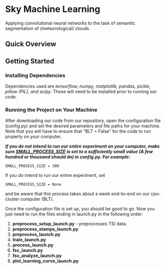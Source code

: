 # Sky Machine Learning

Applying convolutional neural networks to the task of semantic segmentation of (meteorological) clouds. 


## Quick Overview



## Getting Started

### Installing Dependencies

Dependencies used are <i>tensorflow, numpy, matplotlib, pandas, pickle, pillow (PIL), and scipy.</i> These will need to be installed prior to running our code.

### Running the Project on Your Machine

After downloading our code from our repository, open the configuration file (config.py) and set the desired parameters and file paths for your machine. Note that you will have to ensure that "BLT = False" for the code to run properly on your computer.

<b><em>If you do not intend to run our entire experiment on your computer, make sure <u>SMALL_PROCESS_SIZE</u> is set to a sufficiently small value (A few hundred or thousand should do) in config.py. For example:</em></b>
```
SMALL_PROCESS_SIZE = 300
```

If you <em>do</em> intend to run our entire experiment, set
```
SMALL_PROCESS_SIZE = None
```

and be aware that this process takes about a week end-to-end on our cpu-cluster computer (BLT). 

Once the configuration file is set up, you should be good to go. Now you just need to run the files ending in launch.py in the following order:
<ol>
  <li> <strong>preprocess_setup_launch.py</strong> - preprocesses TSI data.</li>
  <li><strong>preprocess_stamps_launch.py</strong></li>
  <li><strong>preprocess_launch.py</strong></li>
  <li><strong>train_launch.py</strong></li>
  <li><strong>process_launch.py</strong></li>
  <li><strong>fsc_launch.py</strong></li>
  <li><strong>fsc_analyze_launch.py</strong></li> 
  <li><strong>plot_learning_curve_launch.py</strong></li>
</ol>

